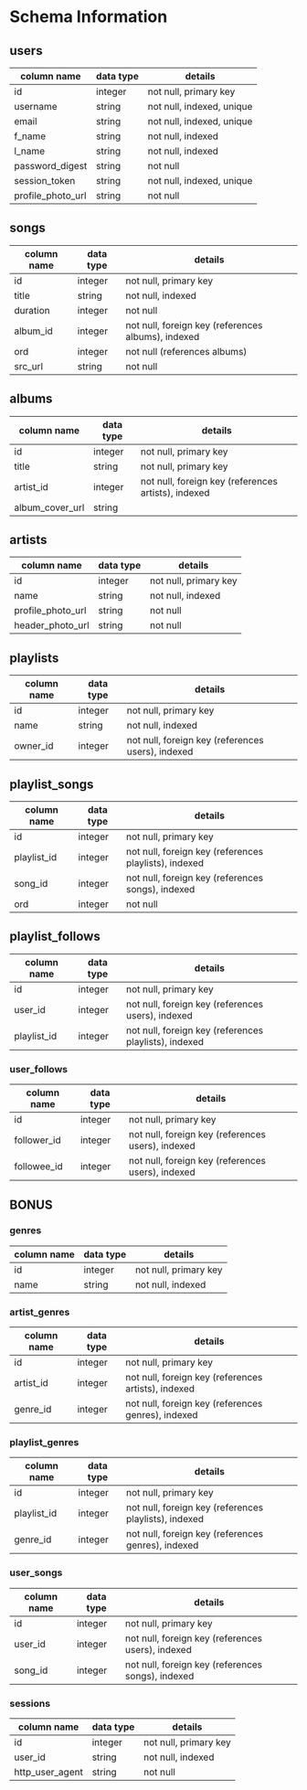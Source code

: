 # Schema Information

## users

|column name       |data type|details                  |
|------------------|---------|-------------------------|
|id                |integer  |not null, primary key    |
|username          |string   |not null, indexed, unique|
|email             |string   |not null, indexed, unique|
|f_name            |string   |not null, indexed        |
|l_name            |string   |not null, indexed        |
|password_digest   |string   |not null                 |
|session_token     |string   |not null, indexed, unique|
|profile_photo_url |string   |not null                 |

## songs

|column name    |data type|details                                           |
|---------------|---------|--------------------------------------------------|
|id             |integer  |not null, primary key                             |
|title          |string   |not null, indexed                                 |
|duration       |integer  |not null                                          |
|album_id       |integer  |not null, foreign key (references albums), indexed|
|ord            |integer  |not null (references albums)                      |
|src_url        |string   |not null                                          |

## albums

|column name     |data type|details                                            |
|----------------|---------|---------------------------------------------------|
|id              |integer  |not null, primary key                              |
|title           |string   |not null, primary key                              |
|artist_id       |integer  |not null, foreign key (references artists), indexed|
|album_cover_url |string   |                                                   |

## artists

|column name       |data type  |details              |
|------------------|-----------|---------------------|
|id                |integer    |not null, primary key|
|name              |string     |not null, indexed    |
|profile_photo_url |string     |not null             |
|header_photo_url  |string     |not null             |

## playlists

|column name|data type|details                                          |
|-----------|---------|-------------------------------------------------|
|id         |integer  |not null, primary key                            |
|name       |string   |not null, indexed                                |
|owner_id   |integer  |not null, foreign key (references users), indexed|

## playlist_songs

|column name|data type|details                                              |
|-----------|---------|-----------------------------------------------------|
|id         |integer  |not null, primary key                                |
|playlist_id|integer  |not null, foreign key (references playlists), indexed|
|song_id    |integer  |not null, foreign key (references songs), indexed    |
|ord        |integer  |not null                                             |

## playlist_follows

|column name  |data type|details                                              |
|-------------|---------|-----------------------------------------------------|
|id           |integer  |not null, primary key                                |
|user_id      |integer  |not null, foreign key (references users), indexed    |
|playlist_id  |integer  |not null, foreign key (references playlists), indexed|

### user_follows

|column name  |data type|details                                          |
|-------------|---------|-------------------------------------------------|
|id           |integer  |not null, primary key                            |
|follower_id  |integer  |not null, foreign key (references users), indexed|
|followee_id  |integer  |not null, foreign key (references users), indexed|

## BONUS

### genres

|column name  |data type|details                                              |
|-------------|---------|-----------------------------------------------------|
|id           |integer  |not null, primary key                                |
|name         |string   |not null, indexed                                    |

### artist_genres

|column name  |data type|details                                              |
|-------------|---------|-----------------------------------------------------|
|id           |integer  |not null, primary key                                |
|artist_id    |integer  |not null, foreign key (references artists), indexed  |
|genre_id     |integer  |not null, foreign key (references genres), indexed   |

### playlist_genres

|column name  |data type|details                                              |
|-------------|---------|-----------------------------------------------------|
|id           |integer  |not null, primary key                                |
|playlist_id  |integer  |not null, foreign key (references playlists), indexed|
|genre_id     |integer  |not null, foreign key (references genres), indexed   |

### user_songs

|column name  |data type|details                                              |
|-------------|---------|-----------------------------------------------------|
|id           |integer  |not null, primary key                                |
|user_id      |integer  |not null, foreign key (references users), indexed    |
|song_id      |integer  |not null, foreign key (references songs), indexed    |

### sessions

|column name    |data type|details              |
|---------------|---------|---------------------|
|id             |integer  |not null, primary key|
|user_id        |string   |not null, indexed    |
|http_user_agent|string   |not null             |
